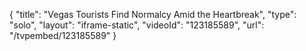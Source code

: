 {
    "title": "Vegas Tourists Find Normalcy Amid the Heartbreak",
    "type": "solo",
    "layout": "iframe-static",
    "videoId": "123185589",
    "url": "\/tvpembed\/123185589"
}